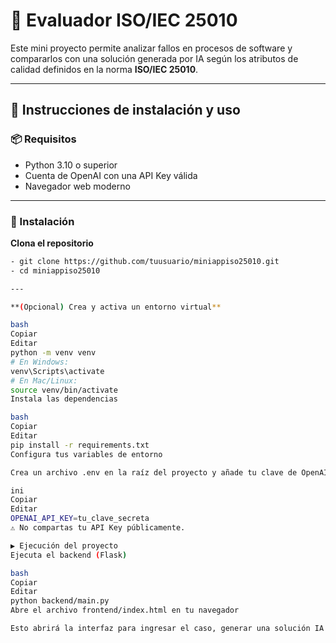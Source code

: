 # 🧠 Evaluador ISO/IEC 25010

Este mini proyecto permite analizar fallos en procesos de software y compararlos con una solución generada por IA según los atributos de calidad definidos en la norma **ISO/IEC 25010**.

---

## 🚀 Instrucciones de instalación y uso

### 📦 Requisitos

- Python 3.10 o superior
- Cuenta de OpenAI con una API Key válida
- Navegador web moderno

---

### 🧰 Instalación

**Clona el repositorio**

```bash
- git clone https://github.com/tuusuario/miniappiso25010.git
- cd miniappiso25010

---

**(Opcional) Crea y activa un entorno virtual**

bash
Copiar
Editar
python -m venv venv
# En Windows:
venv\Scripts\activate
# En Mac/Linux:
source venv/bin/activate
Instala las dependencias

bash
Copiar
Editar
pip install -r requirements.txt
Configura tus variables de entorno

Crea un archivo .env en la raíz del proyecto y añade tu clave de OpenAI:

ini
Copiar
Editar
OPENAI_API_KEY=tu_clave_secreta
⚠️ No compartas tu API Key públicamente.

▶️ Ejecución del proyecto
Ejecuta el backend (Flask)

bash
Copiar
Editar
python backend/main.py
Abre el archivo frontend/index.html en tu navegador

Esto abrirá la interfaz para ingresar el caso, generar una solución IA y compararla con la solución del usuario.
